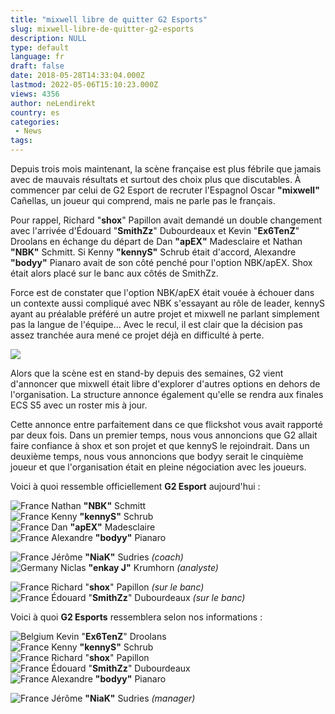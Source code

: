 ```yaml
---
title: "mixwell libre de quitter G2 Esports"
slug: mixwell-libre-de-quitter-g2-esports
description: NULL
type: default
language: fr
draft: false
date: 2018-05-28T14:33:04.000Z
lastmod: 2022-05-06T15:10:23.000Z
views: 4356
author: neLendirekt
country: es
categories:
 - News
tags:
---
```

Depuis trois mois maintenant, la scène française est plus fébrile que jamais avec de mauvais résultats et surtout des choix plus que discutables. À commencer par celui de G2 Esport de recruter l'Espagnol Oscar **"mixwell"** Cañellas, un joueur qui comprend, mais ne parle pas le français. 

Pour rappel, Richard "**shox**" Papillon avait demandé un double changement avec l'arrivée d'Édouard "**SmithZz**" Dubourdeaux et Kevin "**Ex6TenZ**" Droolans en échange du départ de Dan **"apEX"** Madesclaire et Nathan **"NBK"** Schmitt. Si Kenny **"kennyS"** Schrub était d'accord, Alexandre **"bodyy"** Pianaro avait de son côté penché pour l'option NBK/apEX. Shox était alors placé sur le banc aux côtés de SmithZz.

Force est de constater que l'option NBK/apEX était vouée à échouer dans un contexte aussi compliqué avec NBK s'essayant au rôle de leader, kennyS ayant au préalable préféré un autre projet et mixwell ne parlant simplement pas la langue de l'équipe... Avec le recul, il est clair que la décision pas assez tranchée aura mené ce projet déjà en difficulté à perte.

![](https://flickshot-ue.s3.eu-west-2.amazonaws.com/flickshot/picture/5a1f6bad08639/pic.jpg)

Alors que la scène est en stand-by depuis des semaines, G2 vient d'annoncer que mixwell était libre d'explorer d'autres options en dehors de l'organisation. La structure annonce également qu'elle se rendra aux finales ECS S5 avec un roster mis à jour.

Cette annonce entre parfaitement dans ce que flickshot vous avait rapporté par deux fois. Dans un premier temps, nous vous annoncions que G2 allait faire confiance à shox et son projet et que kennyS le rejoindrait. Dans un deuxième temps, nous vous annoncions que bodyy serait le cinquième joueur et que l'organisation était en pleine négociation avec les joueurs. 

Voici à quoi ressemble officiellement **G2 Esport** aujourd'hui :

![France](/images/countries/fr.svg)⁠ Nathan **"NBK"** Schmitt  
![France](/images/countries/fr.svg)⁠ Kenny **"kennyS"** Schrub  
![France](/images/countries/fr.svg)⁠ Dan **"apEX"** Madesclaire  
![France](/images/countries/fr.svg)⁠ Alexandre **"bodyy"** Pianaro  
  
![France](/images/countries/fr.svg)⁠ Jérôme **"NiaK"** Sudries _(coach)_  
![Germany](/images/countries/de.svg)⁠ Niclas **"enkay J"** Krumhorn _(analyste)_

![France](/images/countries/fr.svg)⁠ Richard "**shox**" Papillon _(sur le banc)_  
![France](/images/countries/fr.svg)⁠ Édouard "**SmithZz**" Dubourdeaux _(sur le banc)_

Voici à quoi **G2 Esports** ressemblera selon nos informations :

![Belgium](/images/countries/be.svg)⁠ ⁠Kevin "**Ex6TenZ**" Droolans  
![France](/images/countries/fr.svg)⁠ Kenny **"kennyS"** Schrub  
![France](/images/countries/fr.svg)⁠ Richard "**shox**" Papillon  
![France](/images/countries/fr.svg)⁠ Édouard "**SmithZz**" Dubourdeaux  
![France](/images/countries/fr.svg)⁠ Alexandre **"bodyy"** Pianaro

![France](/images/countries/fr.svg)⁠ Jérôme **"NiaK"** Sudries _(manager)_
